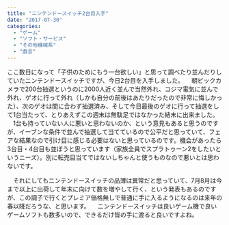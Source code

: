 ```yaml
---
title: "ニンテンドースイッチ2台目入手"
date: "2017-07-30"
categories: 
  - "ゲーム"
  - "ソフト・サービス"
  - "その他機械系"
  - "戯言"
---
```


ここ数日になって「子供のためにもう一台欲しい」と思って調べたり並んだりしていたニンテンドースイッチですが、今日2台目を入手しました。 　朝ビックカメラで200台抽選というのに2000人近く並んで当然外れ、コジマ電気に並んで外れ、ゲオに行って外れ（しかも自分の前後はあたりだったので非常に悔しかった）、次のゲオは間に合わず抽選済み、そして今日最後のゲオに行って抽選をして1台当たって、とりあえずこの週末は無駄足ではなかった結末に出来ました。 　1台も持っていない人に悪いと思わないのか、という意見もあると思うのですが、イーブンな条件で並んで抽選して当てているので公平だと思っていて、フェアな結果なので引け目に感じる必要はないと思っているのです。機会があったら3台目・4台目も並ぼうと思っています（家族全員でスプラトゥーン2をしたいというニーズ）。別に転売目当てではないしちゃんと使うものなので悪いとは思わないです。

　それにしてもニンテンドースイッチの品薄は異常だと思っていて、7月8月は今まで以上に出荷して年末に向けて数を増やして行く、という発表もあるのですが、この調子で行くとプレミア価格無しで普通に手に入るようになるのは来年の春以降だろうな、と思います。 　ニンテンドースイッチは良いゲーム機で良いゲームソフトも数多いので、できるだけ皆の手に渡ると良いですよね。
